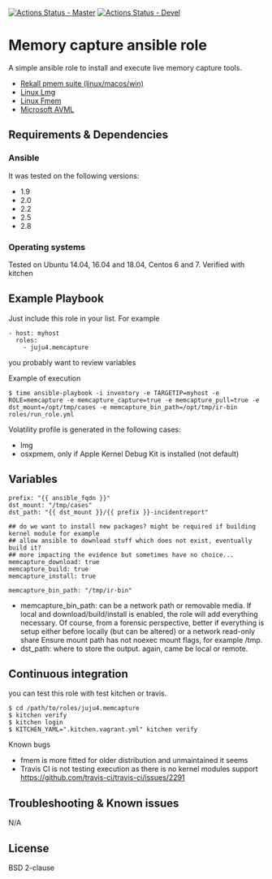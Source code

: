 [![Actions Status - Master](https://github.com/juju4/ansible-memcapture/workflows/AnsibleCI/badge.svg)](https://github.com/juju4/ansible-memcapture/actions?query=branch%3Amaster)
[![Actions Status - Devel](https://github.com/juju4/ansible-memcapture/workflows/AnsibleCI/badge.svg?branch=devel)](https://github.com/juju4/ansible-memcapture/actions?query=branch%3Adevel)

# Memory capture ansible role

A simple ansible role to install and execute live memory capture tools.

* [Rekall pmem suite (linux/macos/win)](https://github.com/google/rekall/releases)
* [Linux Lmg](https://github.com/halpomeranz/lmg)
* [Linux Fmem](http://hysteria.sk/~niekt0/foriana/fmem_current.tgz)
* [Microsoft AVML](https://github.com/microsoft/avml/)

## Requirements & Dependencies

### Ansible
It was tested on the following versions:
 * 1.9
 * 2.0
 * 2.2
 * 2.5
 * 2.8

### Operating systems

Tested on Ubuntu 14.04, 16.04 and 18.04, Centos 6 and 7.
Verified with kitchen

## Example Playbook

Just include this role in your list.
For example

```
- host: myhost
  roles:
    - juju4.memcapture
```

you probably want to review variables

Example of execution
```
$ time ansible-playbook -i inventory -e TARGETIP=myhost -e ROLE=memcapture -e memcapture_capture=true -e memcapture_pull=true -e dst_mount=/opt/tmp/cases -e memcapture_bin_path=/opt/tmp/ir-bin roles/run_role.yml
```

Volatility profile is generated in the following cases:
* lmg
* osxpmem, only if Apple Kernel Debug Kit is installed (not default)

## Variables

```
prefix: "{{ ansible_fqdn }}"
dst_mount: "/tmp/cases"
dst_path: "{{ dst_mount }}/{{ prefix }}-incidentreport"

## do we want to install new packages? might be required if building kernel module for example
## allow ansible to download stuff which does not exist, eventually build it?
## more impacting the evidence but sometimes have no choice...
memcapture_download: true
memcapture_build: true
memcapture_install: true

memcapture_bin_path: "/tmp/ir-bin"
```

* memcapture_bin_path: can be a network path or removable media. If local and
  download/build/install is enabled, the role will add everything necessary.
  Of course, from a forensic perspective, better if everything is setup either
  before locally (but can be altered) or a network read-only share
  Ensure mount path has not noexec mount flags, for example /tmp.
* dst_path: where to store the output. again, came be local or remote.

## Continuous integration

you can test this role with test kitchen or travis.
```
$ cd /path/to/roles/juju4.memcapture
$ kitchen verify
$ kitchen login
$ KITCHEN_YAML=".kitchen.vagrant.yml" kitchen verify
```

Known bugs
* fmem is more fitted for older distribution and unmaintained it seems
* Travis CI is not testing execution as there is no kernel modules support
https://github.com/travis-ci/travis-ci/issues/2291

## Troubleshooting & Known issues

N/A

## License

BSD 2-clause
